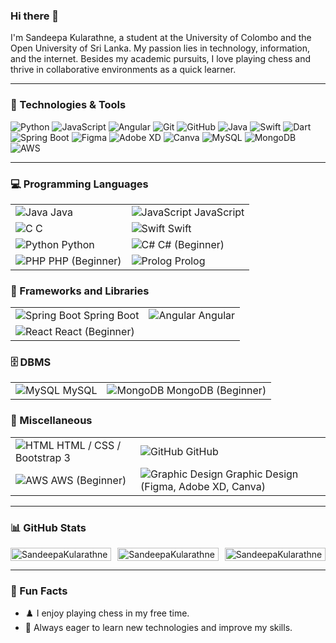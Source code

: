### Hi there 👋

I'm Sandeepa Kularathne, a student at the University of Colombo and the Open University of Sri Lanka. My passion lies in technology, information, and the internet. Besides my academic pursuits, I love playing chess and thrive in collaborative environments as a quick learner.

---

### 🔧 Technologies & Tools

![Python](https://img.shields.io/badge/-Python-333333?style=flat&logo=python)
![JavaScript](https://img.shields.io/badge/-JavaScript-333333?style=flat&logo=javascript)
![Angular](https://img.shields.io/badge/-Angular-333333?style=flat&logo=angular)
![Git](https://img.shields.io/badge/-Git-333333?style=flat&logo=git)
![GitHub](https://img.shields.io/badge/-GitHub-333333?style=flat&logo=github)
![Java](https://img.shields.io/badge/-Java-333333?style=flat&logo=java)
![Swift](https://img.shields.io/badge/-Swift-333333?style=flat&logo=swift)
![Dart](https://img.shields.io/badge/-Dart-333333?style=flat&logo=dart)
![Spring Boot](https://img.shields.io/badge/-Spring%20Boot-333333?style=flat&logo=spring)
![Figma](https://img.shields.io/badge/-Figma-333333?style=flat&logo=figma)
![Adobe XD](https://img.shields.io/badge/-Adobe%20XD-333333?style=flat&logo=adobexd)
![Canva](https://img.shields.io/badge/-Canva-333333?style=flat&logo=canva)
![MySQL](https://img.shields.io/badge/-MySQL-333333?style=flat&logo=mysql)
![MongoDB](https://img.shields.io/badge/-MongoDB-333333?style=flat&logo=mongodb)
![AWS](https://img.shields.io/badge/-AWS-333333?style=flat&logo=amazon-aws)

---

### 💻 Programming Languages
<table>
  <tr>
    <td><img src="https://img.shields.io/badge/-Java-333333?style=flat&logo=java" alt="Java" /> Java</td>
    <td><img src="https://img.shields.io/badge/-JavaScript-333333?style=flat&logo=javascript" alt="JavaScript" /> JavaScript</td>
  </tr>
  <tr>
    <td><img src="https://img.shields.io/badge/-C-333333?style=flat&logo=c" alt="C" /> C</td>
    <td><img src="https://img.shields.io/badge/-Swift-333333?style=flat&logo=swift" alt="Swift" /> Swift</td>
  </tr>
  <tr>
    <td><img src="https://img.shields.io/badge/-Python-333333?style=flat&logo=python" alt="Python" /> Python</td>
    <td><img src="https://img.shields.io/badge/-C%23-333333?style=flat&logo=csharp" alt="C#" /> C# (Beginner)</td>
  </tr>
  <tr>
    <td><img src="https://img.shields.io/badge/-PHP-333333?style=flat&logo=php" alt="PHP" /> PHP (Beginner)</td>
    <td><img src="https://img.shields.io/badge/-Prolog-333333?style=flat&logo=prolog" alt="Prolog" /> Prolog</td>
  </tr>
</table>

### 🧰 Frameworks and Libraries
<table>
  <tr>
    <td><img src="https://img.shields.io/badge/-Spring%20Boot-333333?style=flat&logo=spring" alt="Spring Boot" /> Spring Boot</td>
    <td><img src="https://img.shields.io/badge/-Angular-333333?style=flat&logo=angular" alt="Angular" /> Angular</td>
  </tr>
  <tr>
    <td><img src="https://img.shields.io/badge/-React-333333?style=flat&logo=react" alt="React" /> React (Beginner)</td>
  </tr>
</table>

### 🗄️ DBMS
<table>
  <tr>
    <td><img src="https://img.shields.io/badge/-MySQL-333333?style=flat&logo=mysql" alt="MySQL" /> MySQL</td>
    <td><img src="https://img.shields.io/badge/-MongoDB-333333?style=flat&logo=mongodb" alt="MongoDB" /> MongoDB (Beginner)</td>
  </tr>
</table>

### 🎨 Miscellaneous
<table>
  <tr>
    <td><img src="https://img.shields.io/badge/-HTML5-333333?style=flat&logo=html5" alt="HTML" /> HTML / CSS / Bootstrap 3</td>
    <td><img src="https://img.shields.io/badge/-GitHub-333333?style=flat&logo=github" alt="GitHub" /> GitHub</td>
  </tr>
  <tr>
    <td><img src="https://img.shields.io/badge/-AWS-333333?style=flat&logo=amazon-aws" alt="AWS" /> AWS (Beginner)</td>
    <td><img src="https://img.shields.io/badge/-Graphic%20Design-333333?style=flat&logo=canva" alt="Graphic Design" /> Graphic Design (Figma, Adobe XD, Canva)</td>
  </tr>
</table>


---

### 📊 GitHub Stats

<div style="display: flex; justify-content: space-between;">
  <div style="width: 32%;">
    <img src="https://github-readme-stats.vercel.app/api/top-langs?username=SandeepaKularathne&show_icons=true&locale=en&layout=compact" alt="SandeepaKularathne" style="width: 100%;" />
  </div>
  <div style="width: 32%;">
    <img src="https://github-readme-stats.vercel.app/api?username=SandeepaKularathne&show_icons=true&locale=en" alt="SandeepaKularathne" style="width: 100%;" />
  </div>
  <div style="width: 32%;">
    <img src="https://github-readme-streak-stats.herokuapp.com/?user=SandeepaKularathne&" alt="SandeepaKularathne" style="width: 100%;" />
  </div>
</div>


---

### 🧩 Fun Facts

- ♟️ I enjoy playing chess in my free time.
- 🚀 Always eager to learn new technologies and improve my skills.
